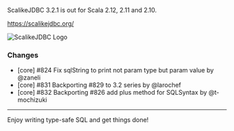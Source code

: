 ScalikeJDBC 3.2.1 is out for Scala 2.12, 2.11 and 2.10.

https://scalikejdbc.org/

![ScalikeJDBC Logo](https://scalikejdbc.org/images/logo.png)

### Changes

- [core] #824 Fix sqlString to print not param type but param value by @zaneli
- [core] #831 Backporting #829 to 3.2 series by @larochef
- [core] #832 Backporting #826 add plus method for SQLSyntax by @t-mochizuki

---

Enjoy writing type-safe SQL and get things done!

